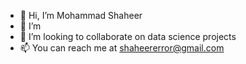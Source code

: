 - 👋 Hi, I’m Mohammad Shaheer
- 👀 I’m 
- 💞️ I’m looking to collaborate on data science projects
- 📫 You can reach me at shaheererror@gmail.com

<!---
shaheherr/shaheherr is a ✨ special ✨ repository because its `README.md` (this file) appears on your GitHub profile.
You can click the Preview link to take a look at your changes.
--->
